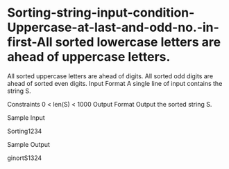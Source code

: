 # Sorting-string-input-condition-Uppercase-at-last-and-odd-no.-in-first-All sorted lowercase letters are ahead of uppercase letters.
All sorted uppercase letters are ahead of digits.
All sorted odd digits are ahead of sorted even digits.
Input Format
A single line of input contains the string S.

Constraints
0 < len(S) < 1000
Output Format
Output the sorted string S.

Sample Input

Sorting1234

Sample Output

ginortS1324
